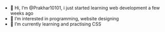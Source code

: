 - 👋 Hi, I’m @Prakhar10101, i just started learning web development a few weeks ago
- 👀 I’m interested in programming, website designing
- 🌱 I’m currently learning and practising CSS

<!---
Prakhar10101/Prakhar10101 is a ✨ special ✨ repository because its `README.md` (this file) appears on your GitHub profile.
You can click the Preview link to take a look at your changes.
--->
